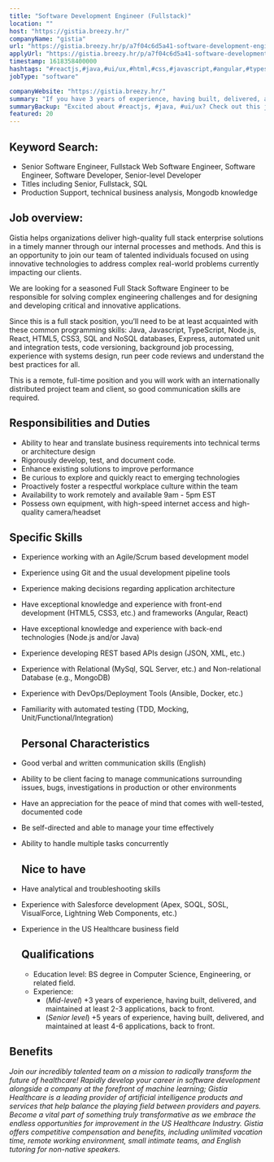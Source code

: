 ```yaml
---
title: "Software Development Engineer (Fullstack)"
location: ""
host: "https://gistia.breezy.hr/"
companyName: "gistia"
url: "https://gistia.breezy.hr/p/a7f04c6d5a41-software-development-engineer-fullstack"
applyUrl: "https://gistia.breezy.hr/p/a7f04c6d5a41-software-development-engineer-fullstack/apply"
timestamp: 1618358400000
hashtags: "#reactjs,#java,#ui/ux,#html,#css,#javascript,#angular,#typescript,#management,#ansible"
jobType: "software"

companyWebsite: "https://gistia.breezy.hr/"
summary: "If you have 3 years of experience, having built, delivered, and maintained at least 2-3 applications, back to front, Gistia has a job opening for a software development engineer"
summaryBackup: "Excited about #reactjs, #java, #ui/ux? Check out this job post!"
featured: 20
---
```


## Keyword Search:

*   Senior Software Engineer, Fullstack Web Software Engineer, Software Engineer, Software Developer, Senior-level Developer
*   Titles including Senior, Fullstack, SQL
*   Production Support, technical business analysis, Mongodb knowledge

## Job overview:

Gistia helps organizations deliver high-quality full stack enterprise solutions in a timely manner through our internal processes and methods. And this is an opportunity to join our team of talented individuals focused on using innovative technologies to address complex real-world problems currently impacting our clients.

We are looking for a seasoned Full Stack Software Engineer to be responsible for solving complex engineering challenges and for designing and developing critical and innovative applications.

Since this is a full stack position, you’ll need to be at least acquainted with these common programming skills: Java, Javascript, TypeScript, Node.js, React, HTML5, CSS3, SQL and NoSQL databases, Express, automated unit and integration tests, code versioning, background job processing, experience with systems design, run peer code reviews and understand the best practices for all.

This is a remote, full-time position and you will work with an internationally distributed project team and client, so good communication skills are required.

## Responsibilities and Duties

*   Ability to hear and translate business requirements into technical terms or architecture design
*   Rigorously develop, test, and document code.
*   Enhance existing solutions to improve performance
*   Be curious to explore and quickly react to emerging technologies
*   Proactively foster a respectful workplace culture within the team
*   Availability to work remotely and available 9am - 5pm EST
*   Possess own equipment, with high-speed internet access and high-quality camera/headset

## Specific Skills

*   Experience working with an Agile/Scrum based development model
*   Experience using Git and the usual development pipeline tools
*   Experience making decisions regarding application architecture
*   Have exceptional knowledge and experience with front-end development (HTML5, CSS3, etc.) and frameworks (Angular, React)
*   Have exceptional knowledge and experience with back-end technologies (Node.js and/or Java)
*   Experience developing REST based APIs design (JSON, XML, etc.)
*   Experience with Relational (MySql, SQL Server, etc.) and Non-relational Database (e.g., MongoDB)
*   Experience with DevOps/Deployment Tools (Ansible, Docker, etc.)
*   Familiarity with automated testing (TDD, Mocking, Unit/Functional/Integration)
    
    ## Personal Characteristics
    
*   Good verbal and written communication skills (English)
*   Ability to be client facing to manage communications surrounding issues, bugs, investigations in production or other environments
*   Have an appreciation for the peace of mind that comes with well-tested, documented code
*   Be self-directed and able to manage your time effectively
*   Ability to handle multiple tasks concurrently
    
    ## Nice to have
    
*   Have analytical and troubleshooting skills
*   Experience with Salesforce development (Apex, SOQL, SOSL, VisualForce, Lightning Web Components, etc.)
*   Experience in the US Healthcare business field
    
    ## Qualifications
    
    *   Education level: BS degree in Computer Science, Engineering, or related field.
    *   Experience:
        *   (_Mid-level_) +3 years of experience, having built, delivered, and maintained at least 2-3 applications, back to front.
        *   (_Senior level_) +5 years of experience, having built, delivered, and maintained at least 4-6 applications, back to front.
    

## Benefits

_Join our incredibly talented team on a mission to radically transform the future of healthcare! Rapidly develop your career in software development alongside a company at the forefront of machine learning; Gistia Healthcare is a leading provider of artificial intelligence products and services that help balance the playing field between providers and payers. Become a vital part of something truly transformative as we embrace the endless opportunities for improvement in the US Healthcare Industry. Gistia offers competitive compensation and benefits, including unlimited vacation time, remote working environment, small intimate teams, and English tutoring for non-native speakers._
